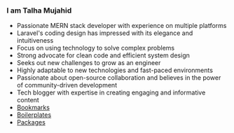 ### I am Talha Mujahid
- Passionate MERN stack developer with experience on multiple platforms
- Laravel's coding design has impressed with its elegance and intuitiveness
- Focus on using technology to solve complex problems
- Strong advocate for clean code and efficient system design
- Seeks out new challenges to grow as an engineer
- Highly adaptable to new technologies and fast-paced environments
- Passionate about open-source collaboration and believes in the power of community-driven development
- Tech blogger with expertise in creating engaging and informative content
- [Bookmarks](https://htmujahid.notion.site/ce47e184c28c4c3aa96a9744cef77199?v=c19b0bfb41b241a782038671d7506ad0&pvs=4)
- [Boilerplates](https://github.com/awesome-bits)
- [Packages](https://github.com/cleanbits/cleanbits)

